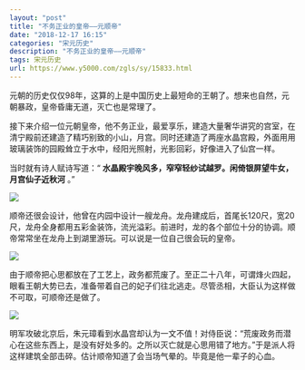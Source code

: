 ```yaml
---
layout: "post"
title: "不务正业的皇帝——元顺帝"
date: "2018-12-17 16:15"
categories: "宋元历史"
description: "不务正业的皇帝——元顺帝"
tags: 宋元历史
url: https://www.y5000.com/zgls/sy/15833.html
---
```






元朝的历史仅仅98年，这算的上是中国历史上最短命的王朝了。想来也自然，元朝暴政，皇帝昏庸无道，灭亡也是常理了。

接下来介绍一位元朝皇帝，他不务正业，最爱享乐，建造大量奢华讲究的宫室，在清宁殿前还建造了精巧别致的小山，月宫。同时还建造了两座水晶宫殿，外面用用玻璃装饰的园殿耸立于水中，经阳光照射，光影回彩，好像进入了仙宫一样。

当时就有诗人赋诗写道：“ **水晶殿宇晚风多，窄窄轻纱试越罗。闲倚银屏望牛女，月宫仙子近秋河** 。”

![](https://img.y5000.com/uploads/allimg/170303/0953054U0-0.jpg)

顺帝还很会设计，他曾在内园中设计一艘龙舟。龙舟建成后，首尾长120尺，宽20尺，龙舟全身都用五彩金装饰，流光溢彩。前进时，龙的各个部位十分的协调。顺帝常常坐在龙舟上到湖里游玩。可以说是一位自己很会玩的皇帝。

![](https://img.y5000.com/uploads/allimg/170303/0953054041-1.jpg)

由于顺帝把心思都放在了工艺上，政务都荒废了。至正二十八年，可谓烽火四起，眼看王朝大势已去，准备带着自己的妃子们往北逃走。尽管丞相，大臣认为这样做不可取，可顺帝还是做了。

![](https://img.y5000.com/uploads/allimg/170303/0953055B2-2.jpg)

明军攻破北京后，朱元璋看到水晶宫却认为一文不值！对侍臣说：“荒废政务而潜心在这些东西上，是没有好处多的。之所以灭亡就是心思用错了地方。”于是派人将这样建筑全部击碎。估计顺帝知道了会当场气晕的。毕竟是他一辈子的心血。
